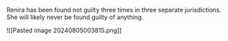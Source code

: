 Renira has been found not guilty three times in three separate jurisdictions. She will likely never be found guilty of anything.

![[Pasted image 20240805003815.png]]